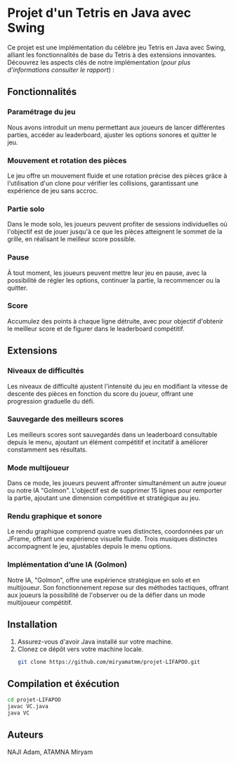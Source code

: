 # Projet d'un Tetris en Java avec Swing
Ce projet est une implémentation du célèbre jeu Tetris en Java avec Swing, alliant les fonctionnalités de base du Tetris à des extensions innovantes. Découvrez les aspects clés de notre implémentation (*pour plus d'informations consulter le rapport*) :

## Fonctionnalités

### Paramétrage du jeu
Nous avons introduit un menu permettant aux joueurs de lancer différentes parties, accéder au leaderboard, ajuster les options sonores et quitter le jeu.

### Mouvement et rotation des pièces
Le jeu offre un mouvement fluide et une rotation précise des pièces grâce à l'utilisation d'un clone pour vérifier les collisions, garantissant une expérience de jeu sans accroc.

### Partie solo
Dans le mode solo, les joueurs peuvent profiter de sessions individuelles où l'objectif est de jouer jusqu'à ce que les pièces atteignent le sommet de la grille, en réalisant le meilleur score possible.

### Pause
À tout moment, les joueurs peuvent mettre leur jeu en pause, avec la possibilité de régler les options, continuer la partie, la recommencer ou la quitter.

### Score
Accumulez des points à chaque ligne détruite, avec pour objectif d'obtenir le meilleur score et de figurer dans le leaderboard compétitif.

## Extensions

### Niveaux de difficultés
Les niveaux de difficulté ajustent l'intensité du jeu en modifiant la vitesse de descente des pièces en fonction du score du joueur, offrant une progression graduelle du défi.

### Sauvegarde des meilleurs scores
Les meilleurs scores sont sauvegardés dans un leaderboard consultable depuis le menu, ajoutant un élément compétitif et incitatif à améliorer constamment ses résultats.

### Mode multijoueur
Dans ce mode, les joueurs peuvent affronter simultanément un autre joueur ou notre IA "Golmon". L'objectif est de supprimer 15 lignes pour remporter la partie, ajoutant une dimension compétitive et stratégique au jeu.

### Rendu graphique et sonore
Le rendu graphique comprend quatre vues distinctes, coordonnées par un JFrame, offrant une expérience visuelle fluide. Trois musiques distinctes accompagnent le jeu, ajustables depuis le menu options.

### Implémentation d’une IA (Golmon)
Notre IA, "Golmon", offre une expérience stratégique en solo et en multijoueur. Son fonctionnement repose sur des méthodes tactiques, offrant aux joueurs la possibilité de l'observer ou de la défier dans un mode multijoueur compétitif.

## Installation

1. Assurez-vous d'avoir Java installé sur votre machine.
2. Clonez ce dépôt vers votre machine locale.
   ```bash
   git clone https://github.com/miryamatmm/projet-LIFAPOO.git

## Compilation et éxécution 
```bash
cd projet-LIFAPOO
javac VC.java
java VC
```

## Auteurs

NAJI Adam, ATAMNA Miryam
